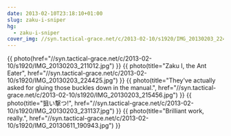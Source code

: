 ```yaml
---
date: 2013-02-10T23:18:10+01:00
slug: zaku-i-sniper
hg:
  - zaku-i-sniper
cover_img: //syn.tactical-grace.net/c/2013-02-10/s1920/IMG_20130203_224425.jpg
---
```

{{ photo(href="//syn.tactical-grace.net/c/2013-02-10/s1920/IMG_20130203_211012.jpg") }}
{{ photo(title="Zaku I, the Ant Eater", href="//syn.tactical-grace.net/c/2013-02-10/s1920/IMG_20130203_224425.jpg") }}
{{ photo(title="They've actually asked for gluing those buckles down in the manual.", href="//syn.tactical-grace.net/c/2013-02-10/s1920/IMG_20130203_215456.jpg") }}
{{ photo(title="狙い撃つ!", href="//syn.tactical-grace.net/c/2013-02-10/s1920/IMG_20130203_231137.jpg") }}
{{ photo(title="Brilliant work, really.", href="//syn.tactical-grace.net/c/2013-02-10/s1920/IMG_20130611_190943.jpg") }}
